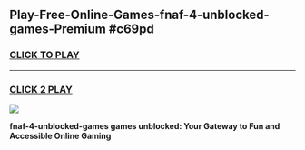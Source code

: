 
## Play-Free-Online-Games-fnaf-4-unblocked-games-Premium #c69pd
<h3>
<a href="https://premium.freeplayer.one?title=fnaf-4-unblocked-games&ref=8M">CLICK TO PLAY</a></h3>
<hr>

<h3>
<a href="https://premium.freeplayer.one?title=fnaf-4-unblocked-games&ref=8M">CLICK 2 PLAY</a>
  
</h3>

<a href="https://premium.freeplayer.one?title=fnaf-4-unblocked-games&ref=8M"><img src="https://clearcache.store/games.png"></a>


**fnaf-4-unblocked-games games unblocked: Your Gateway to Fun and Accessible Online Gaming**
